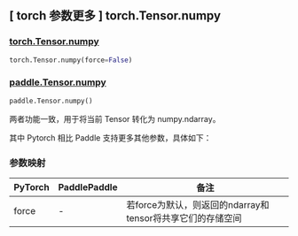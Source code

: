 ## [ torch 参数更多 ] torch.Tensor.numpy

### [torch.Tensor.numpy](https://pytorch.org/docs/stable/generated/torch.Tensor.numpy.html?highlight=numpy#torch.Tensor.numpy)

```python
torch.Tensor.numpy(force=False)
```

### [paddle.Tensor.numpy](https://www.paddlepaddle.org.cn/documentation/docs/zh/api/paddle/Tensor_cn.html#numpy)

```python
paddle.Tensor.numpy()
```

两者功能一致，用于将当前 Tensor 转化为 numpy.ndarray。

其中 Pytorch 相比 Paddle 支持更多其他参数，具体如下：

### 参数映射

| PyTorch       | PaddlePaddle | 备注                                                                                |
| ------------- | ------------ | ----------------------------------------------------------------------------------- |
| force             | -            | 若force为默认，则返回的ndarray和tensor将共享它们的存储空间                     |
